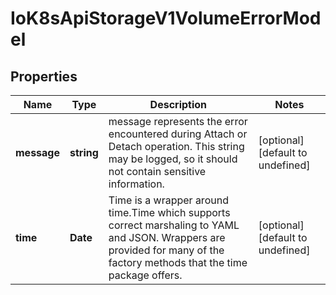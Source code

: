 # IoK8sApiStorageV1VolumeErrorModel

## Properties

Name | Type | Description | Notes
------------ | ------------- | ------------- | -------------
**message** | **string** | message represents the error encountered during Attach or Detach operation. This string may be logged, so it should not contain sensitive information. | [optional] [default to undefined]
**time** | **Date** | Time is a wrapper around time.Time which supports correct marshaling to YAML and JSON.  Wrappers are provided for many of the factory methods that the time package offers. | [optional] [default to undefined]


